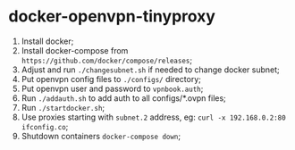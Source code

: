 # docker-openvpn-tinyproxy
1. Install docker;
2. Install docker-compose from `https://github.com/docker/compose/releases`;
3. Adjust and run `./changesubnet.sh` if needed to change docker subnet;
4. Put openvpn config files to `./configs/` directory;
5. Put openvpn user and password to `vpnbook.auth`;
6. Run `./addauth.sh` to add auth to all configs/*.ovpn files;
7. Run `./startdocker.sh`;
8. Use proxies starting with `subnet.2` address, eg: `curl -x 192.168.0.2:80 ifconfig.co`;
9. Shutdown containers `docker-compose down`;
